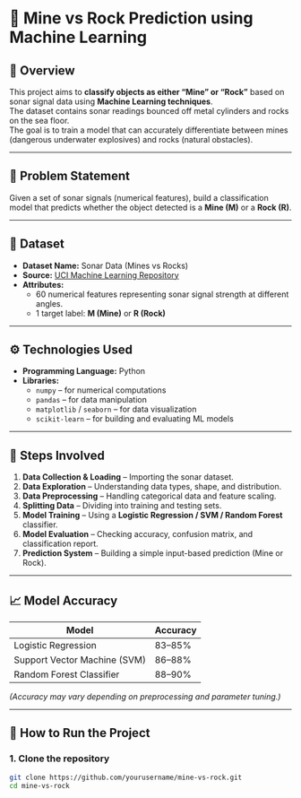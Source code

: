 # 🎯 Mine vs Rock Prediction using Machine Learning  

## 📘 Overview  
This project aims to **classify objects as either “Mine” or “Rock”** based on sonar signal data using **Machine Learning techniques**.  
The dataset contains sonar readings bounced off metal cylinders and rocks on the sea floor.  
The goal is to train a model that can accurately differentiate between mines (dangerous underwater explosives) and rocks (natural obstacles).  

---

## 🧠 Problem Statement  
Given a set of sonar signals (numerical features), build a classification model that predicts whether the object detected is a **Mine (M)** or a **Rock (R)**.

---

## 📂 Dataset  
- **Dataset Name:** Sonar Data (Mines vs Rocks)  
- **Source:** [UCI Machine Learning Repository](https://archive.ics.uci.edu/ml/datasets/Connectionist+Bench+%28Sonar%2C+Mines+vs.+Rocks%29)  
- **Attributes:**  
  - 60 numerical features representing sonar signal strength at different angles.  
  - 1 target label: **M (Mine)** or **R (Rock)**  

---

## ⚙️ Technologies Used  
- **Programming Language:** Python  
- **Libraries:**  
  - `numpy` – for numerical computations  
  - `pandas` – for data manipulation  
  - `matplotlib` / `seaborn` – for data visualization  
  - `scikit-learn` – for building and evaluating ML models  

---

## 🧩 Steps Involved  
1. **Data Collection & Loading** – Importing the sonar dataset.  
2. **Data Exploration** – Understanding data types, shape, and distribution.  
3. **Data Preprocessing** – Handling categorical data and feature scaling.  
4. **Splitting Data** – Dividing into training and testing sets.  
5. **Model Training** – Using a **Logistic Regression / SVM / Random Forest** classifier.  
6. **Model Evaluation** – Checking accuracy, confusion matrix, and classification report.  
7. **Prediction System** – Building a simple input-based prediction (Mine or Rock).  

---

## 📈 Model Accuracy  
| Model | Accuracy |
|--------|-----------|
| Logistic Regression | 83–85% |
| Support Vector Machine (SVM) | 86–88% |
| Random Forest Classifier | 88–90% |

*(Accuracy may vary depending on preprocessing and parameter tuning.)*

---

## 🚀 How to Run the Project  

### 1. Clone the repository  
```bash
git clone https://github.com/yourusername/mine-vs-rock.git
cd mine-vs-rock
